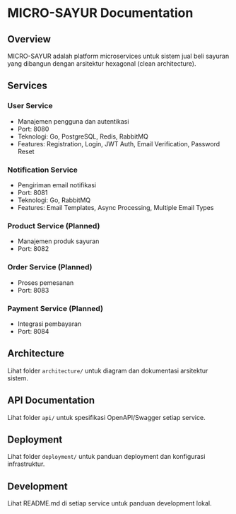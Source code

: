 # MICRO-SAYUR Documentation

## Overview
MICRO-SAYUR adalah platform microservices untuk sistem jual beli sayuran yang dibangun dengan arsitektur hexagonal (clean architecture).

## Services

### User Service
- Manajemen pengguna dan autentikasi
- Port: 8080
- Teknologi: Go, PostgreSQL, Redis, RabbitMQ
- Features: Registration, Login, JWT Auth, Email Verification, Password Reset

### Notification Service
- Pengiriman email notifikasi
- Port: 8081
- Teknologi: Go, RabbitMQ
- Features: Email Templates, Async Processing, Multiple Email Types

### Product Service (Planned)
- Manajemen produk sayuran
- Port: 8082

### Order Service (Planned)
- Proses pemesanan
- Port: 8083

### Payment Service (Planned)
- Integrasi pembayaran
- Port: 8084

## Architecture
Lihat folder `architecture/` untuk diagram dan dokumentasi arsitektur sistem.

## API Documentation
Lihat folder `api/` untuk spesifikasi OpenAPI/Swagger setiap service.

## Deployment
Lihat folder `deployment/` untuk panduan deployment dan konfigurasi infrastruktur.

## Development
Lihat README.md di setiap service untuk panduan development lokal.

